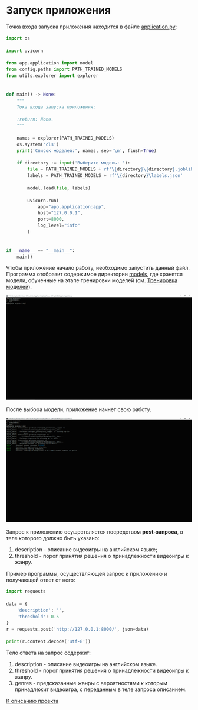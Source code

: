 # Запуск приложения

Точка входа запуска приложения находится в файле 
[application.py](../src/application.py):

```python
import os

import uvicorn

from app.application import model
from config.paths import PATH_TRAINED_MODELS
from utils.explorer import explorer


def main() -> None:
    """
    Тока входа запуска приложения;

    :return: None.
    """

    names = explorer(PATH_TRAINED_MODELS)
    os.system('cls')
    print('Список моделей:', names, sep='\n', flush=True)

    if directory := input('Выберите модель: '):
        file = PATH_TRAINED_MODELS + rf'\{directory}\{directory}.joblib'
        labels = PATH_TRAINED_MODELS + rf'\{directory}\labels.json'

        model.load(file, labels)

        uvicorn.run(
            app="app.application:app",
            host="127.0.0.1",
            port=8000,
            log_level="info"
        )


if __name__ == "__main__":
    main()
```

Чтобы приложение начало работу, необходимо запустить данный файл. 
Программа отобразит содержимое директории [models](../models), 
где хранятся модели, обученные на этапе тренировки моделей 
(см. [Тренировка моделей](training.md)).

![file](../resources/application/models.jpg)

После выбора модели, приложение начнет свою работу.

![file](../resources/application/run.jpg)

Запрос к приложению осуществляется посредством **post-запроса**, 
в теле которого должно быть указано:
1. description - описание видеоигры на английском языке;
2. threshold - порог принятия решения о принадлежности видеоигры к жанру.

Пример программы, осуществляющей запрос к приложению и получающей ответ от него:

```python
import requests

data = {
    'description': '',
    'threshold': 0.5
}
r = requests.post('http://127.0.0.1:8000/', json=data)

print(r.content.decode('utf-8'))
```

Тело ответа на запрос содержит:
1. description - описание видеоигры на английском языке.
2. threshold - порог принятия решения о принадлежности видеоигры к жанру.
3. genres - предсказанные жанры с вероятностями к которым принадлежит видеоигра, 
с переданным в теле запроса описанием.

[К описанию проекта](../README.md)